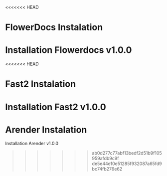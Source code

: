 <<<<<<< HEAD
# FlowerDocs Instalation

Installation Flowerdocs v1.0.0
=======
<<<<<<< HEAD
# Fast2 Instalation

Installation Fast2 v1.0.0
=======
# Arender Instalation

Installation Arender v1.0.0
>>>>>>> ab0d277c77abf13bedf2d51b9f105959afdb9c9f
>>>>>>> de5e44e10e51285f932087a65fd9bc74fb276e62

